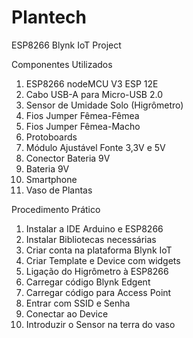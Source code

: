 # Plantech
ESP8266 Blynk IoT Project


Componentes Utilizados

01. ESP8266 nodeMCU V3 ESP 12E 
01. Cabo USB-A para Micro-USB 2.0
01. Sensor de Umidade Solo (Higrômetro)
02. Fios Jumper Fêmea-Fêmea
03. Fios Jumper Fêmea-Macho
02. Protoboards 
01. Módulo Ajustável Fonte 3,3V e 5V
01. Conector Bateria 9V
01. Bateria 9V
01. Smartphone 
01. Vaso de Plantas


Procedimento Prático

01. Instalar a IDE Arduino e ESP8266
02. Instalar Bibliotecas necessárias
03. Criar conta na plataforma Blynk IoT 
04. Criar Template e Device com widgets
05. Ligação do Higrômetro à ESP8266
06. Carregar código Blynk Edgent
07. Carregar código para Access Point
08. Entrar com SSID e Senha
09. Conectar ao Device
10. Introduzir o Sensor na terra do vaso


